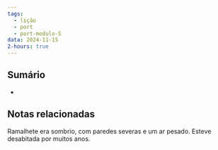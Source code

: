 ```yaml
---
tags:
  - lição
  - port
  - port-modulo-5
data: 2024-11-15
2-hours: true
---
```


## Sumário
- 
## Notas relacionadas
Ramalhete era sombrio, com paredes severas e um ar pesado. Esteve desabitada por muitos anos.